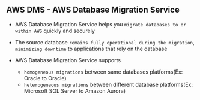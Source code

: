 ## AWS DMS - AWS Database Migration Service

- AWS Database Migration Service helps you `migrate databases to or within AWS` quickly and securely

- The source database `remains fully operational during the migration`, `minimizing downtime` to applications that rely on the database

- AWS Database Migration Service supports

  - `homogeneous migrations` between same databases platforms(Ex: Oracle to Oracle)
  - `heterogeneous migrations` between different database platforms(Ex: Microsoft SQL Server to Amazon Aurora)
